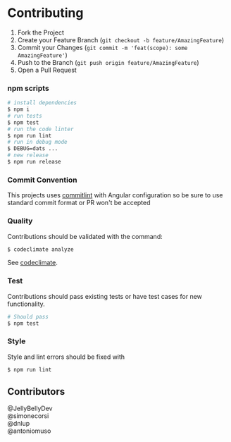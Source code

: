 # Contributing

1. Fork the Project
2. Create your Feature Branch (`git checkout -b feature/AmazingFeature`)
3. Commit your Changes (`git commit -m 'feat(scope): some AmazingFeature'`)
4. Push to the Branch (`git push origin feature/AmazingFeature`)
5. Open a Pull Request

### npm scripts

```bash
# install dependencies
$ npm i
# run tests
$ npm test
# run the code linter
$ npm run lint
# run in debug mode
$ DEBUG=dats ...
# new release
$ npm run release
```

### Commit Convention

This projects uses [commitlint](https://commitlint.js.org/) with Angular configuration so be sure to use standard commit format or PR won't be accepted

### Quality

Contributions should be validated with the command:

```bash
$ codeclimate analyze
```

See [codeclimate](https://github.com/codeclimate/codeclimate).

### Test

Contributions should pass existing tests or have test cases for new functionality.

```bash
# Should pass
$ npm test
```

### Style

Style and lint errors should be fixed with

```bash
$ npm run lint
```

## Contributors

@JellyBellyDev  
@simonecorsi  
@dnlup  
@antoniomuso
